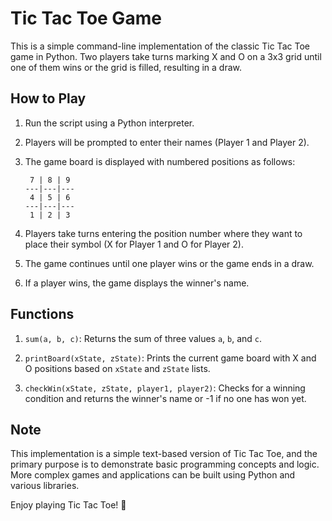 # Tic Tac Toe Game

This is a simple command-line implementation of the classic Tic Tac Toe game in Python. Two players take turns marking X and O on a 3x3 grid until one of them wins or the grid is filled, resulting in a draw.

## How to Play

1. Run the script using a Python interpreter.

2. Players will be prompted to enter their names (Player 1 and Player 2).

3. The game board is displayed with numbered positions as follows:

   ```
    7 | 8 | 9 
   ---|---|---
    4 | 5 | 6 
   ---|---|---
    1 | 2 | 3 
   ```

4. Players take turns entering the position number where they want to place their symbol (X for Player 1 and O for Player 2).

5. The game continues until one player wins or the game ends in a draw.

6. If a player wins, the game displays the winner's name.

## Functions

1. `sum(a, b, c)`: Returns the sum of three values `a`, `b`, and `c`.

2. `printBoard(xState, zState)`: Prints the current game board with X and O positions based on `xState` and `zState` lists.

3. `checkWin(xState, zState, player1, player2)`: Checks for a winning condition and returns the winner's name or -1 if no one has won yet.

## Note

This implementation is a simple text-based version of Tic Tac Toe, and the primary purpose is to demonstrate basic programming concepts and logic. More complex games and applications can be built using Python and various libraries.

Enjoy playing Tic Tac Toe! 🎲
